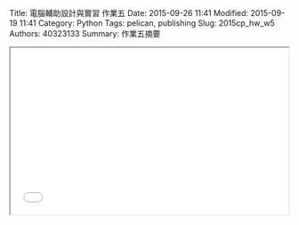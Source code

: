 Title: 電腦輔助設計與實習 作業五
Date: 2015-09-26 11:41
Modified: 2015-09-19 11:41
Category: Python
Tags: pelican, publishing
Slug: 2015cp_hw_w5
Authors: 40323133
Summary: 作業五摘要

<iframe src="40323156_cp_w5_p.html" width="500" height="300"></iframe>

